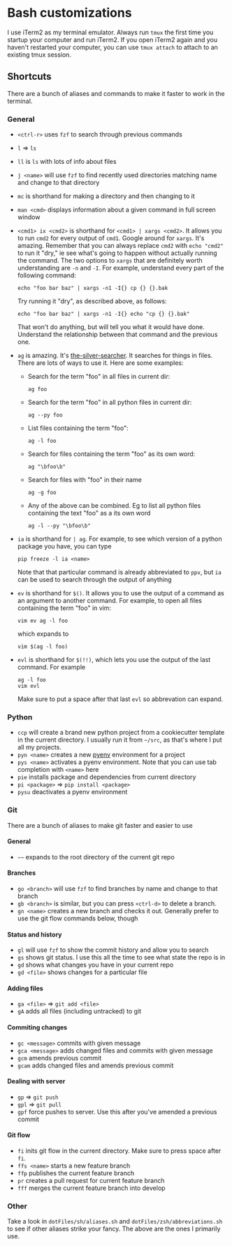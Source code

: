 Bash customizations
===================

I use iTerm2 as my terminal emulator.  Always run `tmux` the first time you
startup your computer and run iTerm2.  If you open iTerm2 again and you haven't
restarted your computer, you can use `tmux attach` to attach to an existing
tmux session.

Shortcuts
---------
There are a bunch of aliases and commands to make it faster to work in the
terminal.

### General
- `<ctrl-r>` uses `fzf` to search through previous commands
- `l` => `ls`
- `ll` is `ls` with lots of info about files
- `j <name>` will use `fzf` to find recently used directories matching name and
  change to that directory
- `mc` is shorthand for making a directory and then changing to it
- `man <cmd>` displays information about a given command in full screen window
- `<cmd1> ix <cmd2>` is shorthand for `<cmd1> | xargs <cmd2>`.  It allows you
  to run `cmd2` for every output of `cmd1`. Google around for `xargs`.  It's
  amazing.  Remember that you can always replace `cmd2` with `echo "cmd2"` to
  run it "dry," ie see what's going to happen without actually running the
  command.  The two options to `xargs` that are definitely worth understanding
  are `-n` and `-I`.  For example, understand every part of the following
  command:

  ```
  echo "foo bar baz" | xargs -n1 -I{} cp {} {}.bak
  ```

  Try running it "dry", as described above, as follows:

  ```
  echo "foo bar baz" | xargs -n1 -I{} echo "cp {} {}.bak"
  ```

  That won't do anything, but will tell you what it would have done.
  Understand the relationship between that command and the previous one.
- `ag` is amazing.  It's
  [the-silver-searcher](https://github.com/ggreer/the_silver_searcher).  It
  searches for things in files.  There are lots of ways to use it.  Here are
  some examples:
  - Search for the term "foo" in all files in current dir:
    ```
    ag foo
    ```
  - Search for the term "foo" in all python files in current dir:
    ```
    ag --py foo
    ```
  - List files containing the term "foo":
    ```
    ag -l foo
    ```
  - Search for files containing the term "foo" as its own word:
    ```
    ag "\bfoo\b"
    ```
  - Search for files with "foo" in their name
    ```
    ag -g foo
    ```
  - Any of the above can be combined.  Eg to list all python files containing
    the text "foo" as a its own word

    ```
    ag -l --py "\bfoo\b"
    ```
- `ia` is shorthand for `| ag`.  For example, to see which version of a python
  package you have, you can type

  ```
  pip freeze -l ia <name>
  ```

  Note that that particular command is already abbreviated to `ppv`, but `ia`
  can be used to search through the output of anything
- `ev` is shorthand for `$()`.  It allows you to use the output of a command
  as an argument to another command.  For example, to open all files containing
  the term "foo" in vim:

  ```
  vim ev ag -l foo
  ```

  which expands to

  ```
  vim $(ag -l foo)
  ```
- `evl` is shorthand for `$(!!)`, which lets you use the output of the last
  command.  For example

  ```
  ag -l foo
  vim evl
  ```

  Make sure to put a space after that last `evl` so abbrevation can expand.

### Python
- `ccp` will create a brand new python project from a cookiecutter template in
  the current directory.  I usually run it from `~/src`, as that's where I put
  all my projects.
- `pyn <name>` creates a new [pyenv](https://github.com/yyuu/pyenv-virtualenv)
  environment for a project
- `pys <name>` activates a pyenv environment.  Note that you can use tab
  completion with `<name>` here
- `pie` installs package and dependencies from current directory
- `pi <package>` => `pip install <package>`
- `pysu` deactivates a pyenv environment

### Git
There are a bunch of aliases to make git faster and easier to use

#### General
- `~~` expands to the root directory of the current git repo

#### Branches
- `go <branch>` will use `fzf` to find branches by name and change to that
  branch
- `gb <branch>` is similar, but you can press `<ctrl-d>` to delete a branch.
- `gn <name>` creates a new branch and checks it out.  Generally prefer to use
  the git flow commands below, though

#### Status and history
- `gl` will use `fzf` to show the commit history and allow you to search
- `gs` shows git status.  I use this all the time to see what state the repo is
  in
- `gd` shows what changes you have in your current repo
- `gd <file>` shows changes for a particular file

#### Adding files
- `ga <file>` => `git add <file>`
- `gA` adds all files (including untracked) to git

#### Commiting changes
- `gc <message>` commits with given message
- `gca <message>` adds changed files and commits with given message
- `gcm` amends previous commit
- `gcam` adds changed files and amends previous commit

#### Dealing with server
- `gp` => `git push`
- `gpl` => `git pull`
- `gpf` force pushes to server.  Use this after you've amended a previous
  commit

#### Git flow
- `fi` inits git flow in the current directory.  Make sure to press space after
  `fi`.
- `ffs <name>` starts a new feature branch
- `ffp` publishes the current feature branch
- `pr` creates a pull request for current feature branch
- `fff` merges the current feature branch into develop

### Other
Take a look in `dotFiles/sh/aliases.sh` and `dotFiles/zsh/abbreviations.sh` to
see if other aliases strike your fancy.  The above are the ones I primarily
use.
